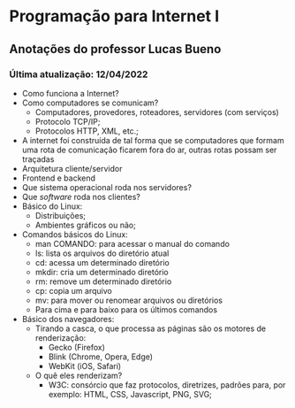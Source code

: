 # Programação para Internet I

## Anotações do professor Lucas Bueno

### Última atualização: 12/04/2022

- Como funciona a Internet?
- Como computadores se comunicam?
  - Computadores, provedores, roteadores, servidores (com serviços)
  - Protocolo TCP/IP;
  - Protocolos HTTP, XML, etc.;
- A internet foi construída de tal forma que se computadores que formam uma rota de comunicação ficarem fora do ar, outras rotas possam ser traçadas
- Arquitetura cliente/servidor
- Frontend e backend
- Que sistema operacional roda nos servidores?
- Que *software* roda nos clientes?
- Básico do Linux:
  - Distribuições;
  - Ambientes gráficos ou não;
- Comandos básicos do Linux:
  - man COMANDO: para acessar o manual do comando
  - ls: lista os arquivos do diretório atual
  - cd: acessa um determinado diretório
  - mkdir: cria um determinado diretório
  - rm: remove um determinado diretório
  - cp: copia um arquivo
  - mv: para mover ou renomear arquivos ou diretórios
  - Para cima e para baixo para os últimos comandos
- Básico dos navegadores:
  - Tirando a casca, o que processa as páginas são os motores de renderização:
    - Gecko (Firefox)
    - Blink (Chrome, Opera, Edge)
    - WebKit (iOS, Safari)
  - O quê eles renderizam?
    - W3C: consórcio que faz protocolos, diretrizes, padrões para, por exemplo: HTML, CSS, Javascript, PNG, SVG;

